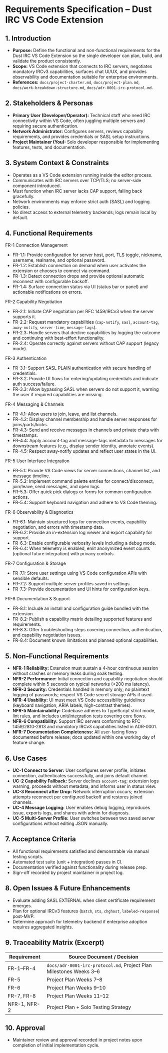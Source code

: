 # Requirements Specification – Dust IRC VS Code Extension

## 1. Introduction

- **Purpose:** Define the functional and non-functional requirements for the Dust IRC VS Code Extension so the single developer can plan, build, and validate the product consistently.
- **Scope:** VS Code extension that connects to IRC servers, negotiates mandatory IRCv3 capabilities, surfaces chat UI/UX, and provides observability and documentation suitable for enterprise environments.
- **References:** `docs/project-charter.md`, `docs/project-plan.md`, `docs/work-breakdown-structure.md`, `docs/adr-0001-irc-protocol.md`.

## 2. Stakeholders & Personas

- **Primary User (Developer/Operator):** Technical staff who need IRC connectivity within VS Code, often juggling multiple servers and requiring secure authentication.
- **Network Administrator:** Configures servers, reviews capability requirements, and provides credentials or SASL setup instructions.
- **Project Maintainer (You):** Solo developer responsible for implementing features, tests, and documentation.

## 3. System Context & Constraints

- Operates as a VS Code extension running inside the editor process.
- Communicates with IRC servers over TCP/TLS; no server-side component introduced.
- Must function when IRC server lacks CAP support, falling back gracefully.
- Network environments may enforce strict auth (SASL) and logging policies.
- No direct access to external telemetry backends; logs remain local by default.

## 4. Functional Requirements

FR-1 Connection Management

- FR-1.1: Provide configuration for server host, port, TLS toggle, nickname, username, realname, and optional password.
- FR-1.2: Establish connection on demand when user activates the extension or chooses to connect via command.
- FR-1.3: Detect connection drops and provide optional automatic reconnect with configurable backoff.
- FR-1.4: Surface connection status via UI (status bar or panel) and actionable notifications on errors.

FR-2 Capability Negotiation

- FR-2.1: Initiate CAP negotiation per RFC 1459/IRCv3 when the server supports it.
- FR-2.2: Request mandatory capabilities (`cap-notify`, `sasl`, `account-tag`, `away-notify`, `server-time`, `message-tags`).
- FR-2.3: Handle servers that decline capabilities by logging the outcome and continuing with best-effort functionality.
- FR-2.4: Operate correctly against servers without CAP support (legacy mode).

FR-3 Authentication

- FR-3.1: Support SASL PLAIN authentication with secure handling of credentials.
- FR-3.2: Provide UI flows for entering/updating credentials and indicate auth success/failure.
- FR-3.3: Allow bypassing SASL when servers do not support it, warning the user if required capabilities are missing.

FR-4 Messaging & Channels

- FR-4.1: Allow users to join, leave, and list channels.
- FR-4.2: Display channel membership and handle server responses for joins/parts/kicks.
- FR-4.3: Send and receive messages in channels and private chats with timestamps.
- FR-4.4: Apply account-tag and message-tags metadata to messages for downstream features (e.g., display sender identity, annotate events).
- FR-4.5: Respect away-notify updates and reflect user states in the UI.

FR-5 User Interface Integration

- FR-5.1: Provide VS Code views for server connections, channel list, and message timeline.
- FR-5.2: Implement command palette entries for connect/disconnect, join/leave, send messages, and open logs.
- FR-5.3: Offer quick pick dialogs or forms for common configuration actions.
- FR-5.4: Support keyboard navigation and adhere to VS Code theming.

FR-6 Observability & Diagnostics

- FR-6.1: Maintain structured logs for connection events, capability negotiation, and errors with timestamp data.
- FR-6.2: Provide an in-extension log viewer and export capability for support.
- FR-6.3: Enable configurable verbosity levels including a debug mode.
- FR-6.4: When telemetry is enabled, emit anonymized event counts (optional future integration) with privacy controls.

FR-7 Configuration & Storage

- FR-7.1: Store user settings using VS Code configuration APIs with sensible defaults.
- FR-7.2: Support multiple server profiles saved in settings.
- FR-7.3: Provide documentation and UI hints for configuration keys.

FR-8 Documentation & Support

- FR-8.1: Include an install and configuration guide bundled with the extension.
- FR-8.2: Publish a capability matrix detailing supported features and requirements.
- FR-8.3: Offer troubleshooting steps covering connection, authentication, and capability negotiation issues.
- FR-8.4: Document known limitations and planned optional capabilities.

## 5. Non-Functional Requirements

- **NFR-1 Reliability:** Extension must sustain a 4-hour continuous session without crashes or memory leaks during soak testing.
- **NFR-2 Performance:** Initial connection and capability negotiation should complete within 5 seconds on typical networks (<200 ms latency).
- **NFR-3 Security:** Credentials handled in memory only; no plaintext logging of passwords; respect VS Code secret storage APIs if used.
- **NFR-4 Usability:** UI must meet VS Code accessibility guidelines (keyboard navigation, ARIA labels, high-contrast themes).
- **NFR-5 Maintainability:** Codebase adheres to TypeScript strict mode, lint rules, and includes unit/integration tests covering core flows.
- **NFR-6 Compatibility:** Support IRC servers conforming to RFC 1459/2810-2813 and mandatory IRCv3 capabilities listed in ADR-0001.
- **NFR-7 Documentation Completeness:** All user-facing flows documented before release; docs updated within one working day of feature change.

## 6. Use Cases

- **UC-1 Connect to Server:** User configures server profile, initiates connection, authenticates successfully, and joins default channel.
- **UC-2 Capability Fallback:** Server declines `account-tag`; extension logs warning, proceeds without metadata, and informs user in status view.
- **UC-3 Reconnect after Drop:** Network interruption occurs; extension attempts reconnect per configured backoff and restores joined channels.
- **UC-4 Message Logging:** User enables debug logging, reproduces issue, exports logs, and shares with admin for diagnosis.
- **UC-5 Multi-Server Profile:** User switches between two saved server configurations without editing JSON manually.

## 7. Acceptance Criteria

- All functional requirements satisfied and demonstrable via manual testing scripts.
- Automated test suite (unit + integration) passes in CI.
- Documentation verified against functionality during release prep.
- Sign-off recorded by project maintainer in project log.

## 8. Open Issues & Future Enhancements

- Evaluate adding SASL EXTERNAL when client certificate requirement emerges.
- Plan for optional IRCv3 features (`batch`, `sts`, `chghost`, `labeled-response`) post-MVP.
- Determine approach for telemetry backend if enterprise adoption requires aggregated insights.

## 9. Traceability Matrix (Excerpt)

| Requirement | Source Document / Decision |
| --- | --- |
| FR-1–FR-4 | `docs/adr-0001-irc-protocol.md`, Project Plan Milestones Weeks 3–6 |
| FR-5 | Project Plan Weeks 7–8 |
| FR-6 | Project Plan Weeks 9–10 |
| FR-7, FR-8 | Project Plan Weeks 11–12 |
| NFR-1, NFR-2 | Project Plan + Solo Testing Strategy |

## 10. Approval

- Maintainer review and approval recorded in project notes upon completion of initial implementation cycle.
